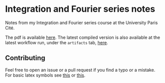 # Integration and Fourier series notes

Notes from my Integration and Fourier series course at the University Paris Cité.

The pdf is available [here](https://yag000.github.io/integration-notes/integration-notes.pdf).
The latest compiled version is also available at the latest workflow run, under the `artifacts` tab, [here](https://github.com/Yag000/integration-notes/actions/workflows/build_and_deploy.yml).

## Contributing

Feel free to open an issue or a pull request if you find a typo or a mistake. For basic latex symbols see [this](https://www.caam.rice.edu/~heinken/latex/symbols.pdf) or [this](https://oeis.org/wiki/List_of_LaTeX_mathematical_symbols).
